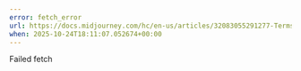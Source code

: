 ```yaml
---
error: fetch_error
url: https://docs.midjourney.com/hc/en-us/articles/32083055291277-Terms-of-Service
when: 2025-10-24T18:11:07.052674+00:00
---
```


Failed fetch
